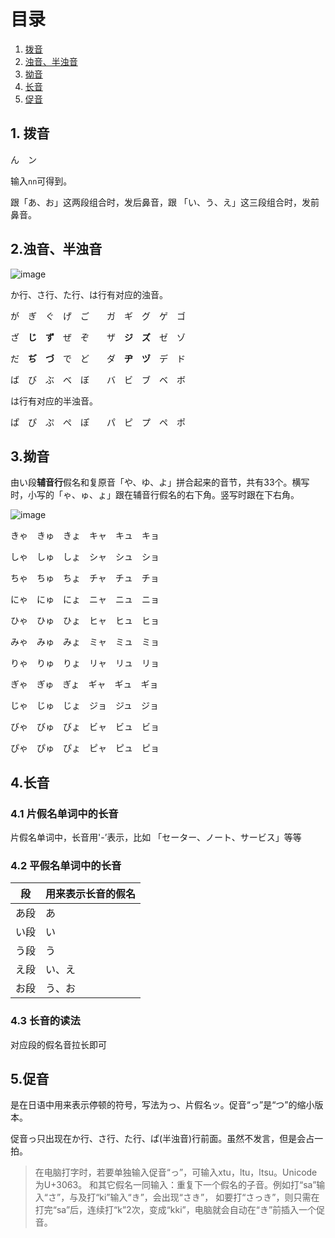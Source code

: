 
# 目录

1. [拨音](https://github.com/lihchweb/toLearn/blob/main/Japanese/%E4%BA%94%E5%8D%81%E9%9F%B3%E8%BF%9B%E9%98%B6.md#1-%E6%8B%A8%E9%9F%B3)
2. [浊音、半浊音](https://github.com/lihchweb/toLearn/blob/main/Japanese/%E4%BA%94%E5%8D%81%E9%9F%B3%E8%BF%9B%E9%98%B6.md#2%E6%B5%8A%E9%9F%B3%E5%8D%8A%E6%B5%8A%E9%9F%B3)
3. [拗音](https://github.com/lihchweb/toLearn/blob/main/Japanese/%E4%BA%94%E5%8D%81%E9%9F%B3%E8%BF%9B%E9%98%B6.md#3%E6%8B%97%E9%9F%B3)
4. [长音]()
5. [促音]()

## 1. 拨音

ん　ン

输入```nn```可得到。

跟「あ、お」这两段组合时，发后鼻音，跟 「い、う、え」这三段组合时，发前鼻音。

## 2.浊音、半浊音

![image](https://user-images.githubusercontent.com/24636279/121985952-4897e700-cdc8-11eb-98b8-0583b88fac84.png)


か行、さ行、た行、は行有对应的浊音。

が　ぎ　ぐ　げ　ご　　ガ　ギ　グ　ゲ　ゴ

ざ　**じ**　**ず**　ぜ　ぞ　　ザ　**ジ**　**ズ**　ゼ　ゾ

だ　**ぢ**　**づ**　で　ど　　ダ　**ヂ**　**ヅ**　デ　ド

ば　び　ぶ　べ　ぼ　　バ　ビ　ブ　ベ　ボ

は行有对应的半浊音。

ぱ　ぴ　ぷ　ぺ　ぽ　　パ　ピ　プ　ペ　ポ


## 3.拗音

由い段**辅音行**假名和复原音「や、ゆ、よ」拼合起来的音节，共有33个。横写时，小写的「ゃ、ゅ、ょ」跟在辅音行假名的右下角。竖写时跟在下右角。

![image](https://user-images.githubusercontent.com/24636279/122025786-39cb2780-cdfc-11eb-8a56-d216add0001c.png)

きゃ　きゅ　きょ　キャ　キュ　キョ

しゃ　しゅ　しょ　シャ　シュ　ショ

ちゃ　ちゅ　ちょ　チャ　チュ　チョ

にゃ　にゅ　にょ　ニャ　ニュ　ニョ

ひゃ　ひゅ　ひょ　ヒャ　ヒュ　ヒョ

みゃ　みゅ　みょ　ミャ　ミュ　ミョ

りゃ　りゅ　りょ　リャ　リュ　リョ

ぎゃ　ぎゅ　ぎょ　ギャ　ギュ　ギョ

じゃ　じゅ　じょ　ジョ　ジュ　ジョ

びゃ　びゅ　びょ　ビャ　ビュ　ビョ

ぴゃ　ぴゅ　ぴょ　ピャ　ピュ　ピョ

## 4.长音

### 4.1 片假名单词中的长音

片假名单词中，长音用'-’表示，比如 「セーター、ノート、サービス」等等

### 4.2 平假名单词中的长音


段 | 用来表示长音的假名
------------ | -------------
あ段 | あ
い段 | い
う段 | う
え段 | い、え
お段 | う、お


### 4.3 长音的读法

对应段的假名音拉长即可

## 5.促音

是在日语中用来表示停顿的符号，写法为っ、片假名ッ。促音“っ”是“つ”的缩小版本。

促音っ只出现在か行、さ行、た行、ぱ(半浊音)行前面。虽然不发言，但是会占一拍。

> 在电脑打字时，若要单独输入促音“っ”，可输入xtu，ltu，ltsu。Unicode为U+3063。
和其它假名一同输入：重复下一个假名的子音。例如打“sa”输入“さ”，与及打“ki”输入“き”，会出现“さき”，
如要打“さっき”，则只需在打完“sa”后，连续打“k”2次，变成“kki”，电脑就会自动在“き”前插入一个促音。


